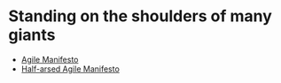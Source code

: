 
# Standing on the shoulders of many giants

* [Agile Manifesto](https://agilemanifesto.org/)
* [Half-arsed Agile Manifesto](https://www.halfarsedagilemanifesto.org/)